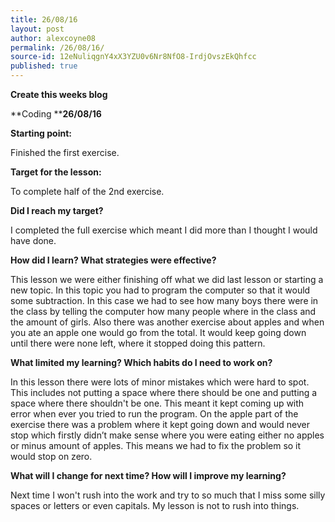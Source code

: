 ```yaml
---
title: 26/08/16
layout: post
author: alexcoyne08
permalink: /26/08/16/
source-id: 12eNuliqgnY4xX3YZU0v6Nr8NfO8-IrdjOvszEkQhfcc
published: true
---
```

**Create this weeks blog**

**Coding                     ****26/08/16**

**Starting point:**

Finished the first exercise.

**Target for the lesson:**

To complete half of the 2nd exercise.

**Did I reach my target?**

 I completed the full exercise which meant I did more than I thought I would have done.

**How did I learn? What strategies were effective?**

This lesson we were either finishing off what we did last lesson or starting a new topic. In this topic you had to program the computer so that it would some subtraction. In this case we had to see how many boys there were in the class by telling the computer how many people where  in the class and the amount of girls. Also there was another exercise about apples and when you ate an apple one would go from the total. It would keep going down until there were none left, where it stopped doing this pattern.

**What limited my learning? Which habits do I need to work on?**

In this lesson there were lots of minor mistakes which were hard to spot. This includes not putting a space where there should be one and putting a space where there shouldn't be one. This meant it kept coming up with error when ever you tried to run the program. On the apple part of the exercise there was a problem where it kept going down and would never stop which firstly didn’t make sense where you were eating either no apples or minus amount of apples. This means we had to fix the problem so it would stop on zero.

**What will I change for next time? How will I improve my learning?**

Next time I won't rush into the work and try to so much that I miss some silly spaces or letters or even capitals. My lesson is not to rush into things.

